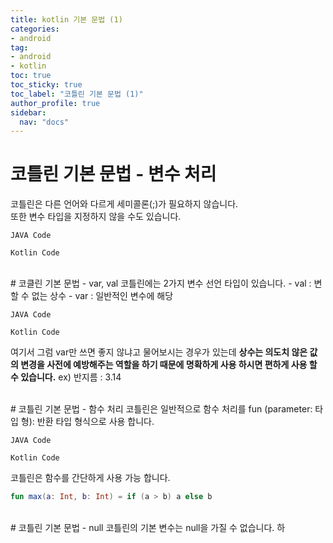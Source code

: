 ```yaml
---
title: kotlin 기본 문법 (1)
categories:
- android
tag:
- android
- kotlin
toc: true
toc_sticky: true
toc_label: "코틀린 기본 문법 (1)"
author_profile: true
sidebar: 
  nav: "docs"
---
```


# 코틀린 기본 문법 - 변수 처리
코틀린은 다른 언어와 다르게 세미콜론(;)가 필요하지 않습니다.
<br>
또한 변수 타입을 지정하지 않을 수도 있습니다.

`JAVA Code`
<script src="https://gist.github.com/HyungMinKims/5be152c2f68cec1cf4a3d0c4e5ea535a.js"></script>

`Kotlin Code`
<script src="https://gist.github.com/HyungMinKims/e08cc86304aff90830dc44d5503aff01.js"></script>

<br>
# 코클린 기본 문법 - var, val
코틀린에는 2가지 변수 선언 타입이 있습니다.
- val : 변할 수 없는 상수 
- var : 일반적인 변수에 해당

`JAVA Code`
<script src="https://gist.github.com/HyungMinKims/689bcf217622f292b6d1429244452f41.js"></script>

`Kotlin Code`
<script src="https://gist.github.com/HyungMinKims/6bd872478c502a6e573273c546033f52.js"></script>

여기서 그럼 var만 쓰면 좋지 않냐고 물어보시는 경우가 있는데 **상수는 의도치 않은 값의 변경을 사전에 예방해주는 역할을 하기 때문에 명확하게 사용
하시면 편하게 사용 할 수 있습니다.** ex) 반지름 : 3.14

<br>
# 코틀린 기본 문법 - 함수 처리
코틀린은 일반적으로 함수 처리를 fun (parameter: 타입 형): 반환 타입 형식으로 사용 합니다. 

`JAVA Code`
<script src="https://gist.github.com/HyungMinKims/f18026dab11b18a708631648d24de62d.js"></script>

`Kotlin Code`
<script src="https://gist.github.com/HyungMinKims/59810ea225b364e783b97ac4448f6095.js"></script>

코틀린은 함수를 간단하게 사용 가능 합니다.
```Kotlin
fun max(a: Int, b: Int) = if (a > b) a else b
```

<br>
# 코틀린 기본 문법 - null
코틀린의 기본 변수는 null을 가질 수 없습니다. 하